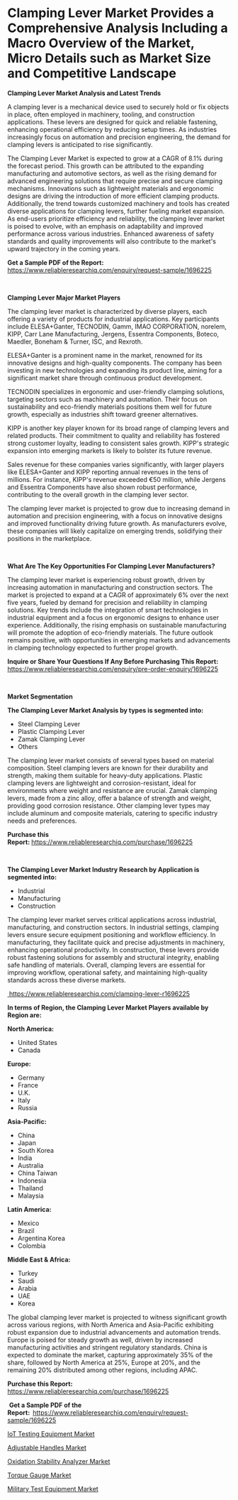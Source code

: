 <p><h1>Clamping Lever Market Provides a Comprehensive Analysis Including a Macro Overview of the Market, Micro Details such as Market Size and Competitive Landscape</h1></p><p><strong>Clamping Lever Market Analysis and Latest Trends</strong></p>
<p><p>A clamping lever is a mechanical device used to securely hold or fix objects in place, often employed in machinery, tooling, and construction applications. These levers are designed for quick and reliable fastening, enhancing operational efficiency by reducing setup times. As industries increasingly focus on automation and precision engineering, the demand for clamping levers is anticipated to rise significantly.</p><p>The Clamping Lever Market is expected to grow at a CAGR of 8.1% during the forecast period. This growth can be attributed to the expanding manufacturing and automotive sectors, as well as the rising demand for advanced engineering solutions that require precise and secure clamping mechanisms. Innovations such as lightweight materials and ergonomic designs are driving the introduction of more efficient clamping products. Additionally, the trend towards customized machinery and tools has created diverse applications for clamping levers, further fueling market expansion. As end-users prioritize efficiency and reliability, the clamping lever market is poised to evolve, with an emphasis on adaptability and improved performance across various industries. Enhanced awareness of safety standards and quality improvements will also contribute to the market's upward trajectory in the coming years.</p></p>
<p><strong>Get a Sample PDF of the Report:&nbsp;</strong> <a href="https://www.reliableresearchiq.com/enquiry/request-sample/1696225?utm_campaign=1608&utm_medium=2&utm_source=Github&utm_content=ia&utm_term=19102024&utm_id=clamping-lever">https://www.reliableresearchiq.com/enquiry/request-sample/1696225</a></p>
<p>&nbsp;</p>
<p><strong>Clamping Lever Major Market Players</strong></p>
<p><p>The clamping lever market is characterized by diverse players, each offering a variety of products for industrial applications. Key participants include ELESA+Ganter, TECNODIN, Gamm, IMAO CORPORATION, norelem, KIPP, Carr Lane Manufacturing, Jergens, Essentra Components, Boteco, Maedler, Boneham & Turner, ISC, and Rexroth.</p><p>ELESA+Ganter is a prominent name in the market, renowned for its innovative designs and high-quality components. The company has been investing in new technologies and expanding its product line, aiming for a significant market share through continuous product development.</p><p>TECNODIN specializes in ergonomic and user-friendly clamping solutions, targeting sectors such as machinery and automation. Their focus on sustainability and eco-friendly materials positions them well for future growth, especially as industries shift toward greener alternatives.</p><p>KIPP is another key player known for its broad range of clamping levers and related products. Their commitment to quality and reliability has fostered strong customer loyalty, leading to consistent sales growth. KIPP's strategic expansion into emerging markets is likely to bolster its future revenue.</p><p>Sales revenue for these companies varies significantly, with larger players like ELESA+Ganter and KIPP reporting annual revenues in the tens of millions. For instance, KIPP's revenue exceeded €50 million, while Jergens and Essentra Components have also shown robust performance, contributing to the overall growth in the clamping lever sector.</p><p>The clamping lever market is projected to grow due to increasing demand in automation and precision engineering, with a focus on innovative designs and improved functionality driving future growth. As manufacturers evolve, these companies will likely capitalize on emerging trends, solidifying their positions in the marketplace.</p></p>
<p>&nbsp;</p>
<p><strong>What Are The Key Opportunities For Clamping Lever Manufacturers?</strong></p>
<p><p>The clamping lever market is experiencing robust growth, driven by increasing automation in manufacturing and construction sectors. The market is projected to expand at a CAGR of approximately 6% over the next five years, fueled by demand for precision and reliability in clamping solutions. Key trends include the integration of smart technologies in industrial equipment and a focus on ergonomic designs to enhance user experience. Additionally, the rising emphasis on sustainable manufacturing will promote the adoption of eco-friendly materials. The future outlook remains positive, with opportunities in emerging markets and advancements in clamping technology expected to further propel growth.</p></p>
<p><strong>Inquire or Share Your Questions If Any Before Purchasing This Report:</strong> <a href="https://www.reliableresearchiq.com/enquiry/pre-order-enquiry/1696225?utm_campaign=1608&utm_medium=2&utm_source=Github&utm_content=ia&utm_term=19102024&utm_id=clamping-lever">https://www.reliableresearchiq.com/enquiry/pre-order-enquiry/1696225</a></p>
<p>&nbsp;</p>
<p><strong>Market Segmentation</strong></p>
<p><strong>The Clamping Lever Market Analysis by types is segmented into:</strong></p>
<p><ul><li>Steel Clamping Lever</li><li>Plastic Clamping Lever</li><li>Zamak Clamping Lever</li><li>Others</li></ul></p>
<p><p>The clamping lever market consists of several types based on material composition. Steel clamping levers are known for their durability and strength, making them suitable for heavy-duty applications. Plastic clamping levers are lightweight and corrosion-resistant, ideal for environments where weight and resistance are crucial. Zamak clamping levers, made from a zinc alloy, offer a balance of strength and weight, providing good corrosion resistance. Other clamping lever types may include aluminum and composite materials, catering to specific industry needs and preferences.</p></p>
<p><strong>Purchase this Report:&nbsp;</strong><a href="https://www.reliableresearchiq.com/purchase/1696225?utm_campaign=1608&utm_medium=2&utm_source=Github&utm_content=ia&utm_term=19102024&utm_id=clamping-lever">https://www.reliableresearchiq.com/purchase/1696225</a></p>
<p>&nbsp;</p>
<p><strong>The Clamping Lever Market Industry Research by Application is segmented into:</strong></p>
<p><ul><li>Industrial</li><li>Manufacturing</li><li>Construction</li></ul></p>
<p><p>The clamping lever market serves critical applications across industrial, manufacturing, and construction sectors. In industrial settings, clamping levers ensure secure equipment positioning and workflow efficiency. In manufacturing, they facilitate quick and precise adjustments in machinery, enhancing operational productivity. In construction, these levers provide robust fastening solutions for assembly and structural integrity, enabling safe handling of materials. Overall, clamping levers are essential for improving workflow, operational safety, and maintaining high-quality standards across these diverse markets.</p></p>
<p><a href="https://www.reliableresearchiq.com/clamping-lever-r1696225?utm_campaign=1608&utm_medium=2&utm_source=Github&utm_content=ia&utm_term=19102024&utm_id=clamping-lever">&nbsp;https://www.reliableresearchiq.com/clamping-lever-r1696225</a></p>
<p><strong>In terms of Region, the Clamping Lever Market Players available by Region are:</strong></p>
<p>
    <p> <strong> North America: </strong>
        <ul>
            <li>United States</li>
            <li>Canada</li>
        </ul>
        </p> 
    <p> <strong> Europe: </strong>
        <ul>
            <li>Germany</li>
            <li>France</li>
            <li>U.K.</li>
            <li>Italy</li>
            <li>Russia</li>
        </ul>
        </p> 
    <p> <strong> Asia-Pacific: </strong>
        <ul>
            <li>China</li>
            <li>Japan</li>
            <li>South Korea</li>
            <li>India</li>
            <li>Australia</li>
            <li>China Taiwan</li>
            <li>Indonesia</li>
            <li>Thailand</li>
            <li>Malaysia</li>
        </ul>
        </p> 
    <p> <strong> Latin America: </strong>
        <ul>
            <li>Mexico</li>
            <li>Brazil</li>
            <li>Argentina Korea</li>
            <li>Colombia</li>
        </ul>
        </p> 
    <p> <strong> Middle East & Africa: </strong>
        <ul>
            <li>Turkey</li>
            <li>Saudi</li>
            <li>Arabia</li>
            <li>UAE</li>
            <li>Korea</li>
        </ul>
    </p>
    </p>
<p><p>The global clamping lever market is projected to witness significant growth across various regions, with North America and Asia-Pacific exhibiting robust expansion due to industrial advancements and automation trends. Europe is poised for steady growth as well, driven by increased manufacturing activities and stringent regulatory standards. China is expected to dominate the market, capturing approximately 35% of the share, followed by North America at 25%, Europe at 20%, and the remaining 20% distributed among other regions, including APAC.</p></p>
<p><strong>Purchase this Report: </strong><a href="https://www.reliableresearchiq.com/purchase/1696225?utm_campaign=1608&utm_medium=2&utm_source=Github&utm_content=ia&utm_term=19102024&utm_id=clamping-lever">https://www.reliableresearchiq.com/purchase/1696225</a></p>
<p>&nbsp;<strong>Get a Sample PDF of the Report:&nbsp;&nbsp;</strong><a href="https://www.reliableresearchiq.com/enquiry/request-sample/1696225?utm_campaign=1608&utm_medium=2&utm_source=Github&utm_content=ia&utm_term=19102024&utm_id=clamping-lever">https://www.reliableresearchiq.com/enquiry/request-sample/1696225</a></p>
<p><strong></strong></p>
<p><p><a href="https://www.linkedin.com/pulse/iot-testing-equipment-market-size-type-product-global-tbrzc?utm_campaign=1608&utm_medium=2&utm_source=Github&utm_content=ia&utm_term=19102024&utm_id=clamping-lever">IoT Testing Equipment Market</a></p><p><a href="https://github.com/DianaWilson796/Market-Research-Report-List-1/blob/main/adjustable-handles-market.md?utm_campaign=1608&utm_medium=2&utm_source=Github&utm_content=ia&utm_term=19102024&utm_id=clamping-lever">Adjustable Handles Market</a></p><p><a href="https://www.linkedin.com/pulse/oxidation-stability-analyzer-market-global-regional-analysis-khcac?utm_campaign=1608&utm_medium=2&utm_source=Github&utm_content=ia&utm_term=19102024&utm_id=clamping-lever">Oxidation Stability Analyzer Market</a></p><p><a href="https://www.linkedin.com/pulse/torque-gauge-market-regional-outlook-competition-2024-2031-ojifc?utm_campaign=1608&utm_medium=2&utm_source=Github&utm_content=ia&utm_term=19102024&utm_id=clamping-lever">Torque Gauge Market</a></p><p><a href="https://www.linkedin.com/pulse/navigating-military-test-equipment-market-expert-analysis-forecast-mmy8c?utm_campaign=1608&utm_medium=2&utm_source=Github&utm_content=ia&utm_term=19102024&utm_id=clamping-lever">Military Test Equipment Market</a></p></p>